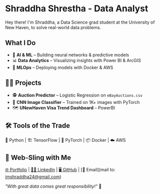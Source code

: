 # Shraddha Shrestha - Data Analyst  

Hey there! I'm Shraddha, a Data Science grad student at the University of New Haven, to solve real-world data problems.  

## What I Do  
- 🧠 **AI & ML** – Building neural networks & predictive models  
- 📊 **Data Analytics** – Visualizing insights with Power BI & ArcGIS  
- 🚀 **MLOps** – Deploying models with Docker & AWS  

## 🦸‍♂️ Projects  
- 🕵️ **Auction Predictor** – Logistic Regression on `eBayAuctions.csv`  
- 📸 **CNN Image Classifier** – Trained on 1K+ images with PyTorch  
- 🗺️ **UNewHaven Visa Trend Dashboard** – PowerBI

## 🛠️ Tools of the Trade  
🐍 Python | 🏗️ TensorFlow | 🔬 PyTorch | 📦 Docker | ☁️ AWS  

## 🔗 Web-Sling with Me  
[🌐 Portfolio](https://) | [🕵️‍♂️ LinkedIn](https://linkedin.com/in/shraddha-shrestha-j06/) | [🖥️ GitHub](https://github.com/shraddha-sthaa) | [📧 Email](mail to: imshraddha24@gmail.com)  

_"With great data comes great responsibility!"_ 🚀  
